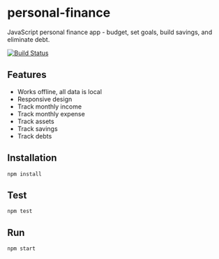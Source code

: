 # personal-finance
JavaScript personal finance app - budget, set goals, build savings, and eliminate debt.

[![Build Status](https://travis-ci.org/dragthor/personal-finance.svg?branch=master)](https://travis-ci.org/dragthor/personal-finance)

## Features
* Works offline, all data is local
* Responsive design
* Track monthly income
* Track monthly expense
* Track assets
* Track savings
* Track debts

## Installation
`npm install`

## Test
`npm test`

## Run
`npm start`